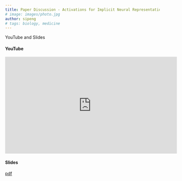 ```yaml
---
title: Paper Discussion - Activations for Implicit Neural Representation
# image: images/photo.jpg
author: sipeng
# tags: biology, medicine
---
```


YouTube and Slides

#### YouTube
<iframe width="560" height="315" src="https://www.youtube.com/embed/5AY52M5nzrg" frameborder="0" allowfullscreen></iframe>


#### Slides
[pdf](/assets/seminar/6_24_presentation.pdf)
